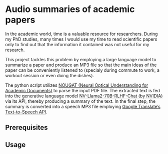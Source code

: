 # Audio summaries of academic papers

In the academic world, time is a valuable resource for researchers. During my PhD studies, many times I would use my time to read scientific papers only to find out that the information it contained was not useful for my research.

This project tackles this problem by employing a large language model to summarize a paper and produce an MP3 file so that the main ideas of the paper can be conveniently listened to (specialy during commute to work, a workout session or even doing the dishes).

The python script utilizes [NOUGAT (Neural Optical Understanding for Academic Documents)](https://github.com/facebookresearch/nougat/tree/main) to parse the input PDF file. The extracted text is fed into the generative language model [NV-Llama2-70B-RLHF-Chat (by NVIDIA)](https://catalog.ngc.nvidia.com/orgs/nvidia/teams/ai-foundation/models/nv-llama2-70b-rlhf) via its API, thereby producing a summary of the text. In the final step, the summary is converted into a speech MP3 file employing [Google Translate’s Text-to-Speech API](https://gtts.readthedocs.io/en/latest/index.html).

## Prerequisites

## Usage